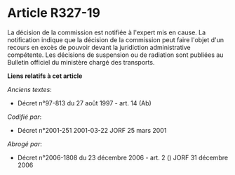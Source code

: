 # Article R327-19

La décision de la commission est notifiée à l'expert mis en cause. La notification indique que la décision de la commission
peut faire l'objet d'un recours en excès de pouvoir devant la juridiction administrative compétente. Les décisions de
suspension ou de radiation sont publiées au Bulletin officiel du ministère chargé des transports.

**Liens relatifs à cet article**

_Anciens textes_:

  - Décret n°97-813 du 27 août 1997 - art. 14 (Ab)

_Codifié par_:

  - Décret n°2001-251 2001-03-22 JORF 25 mars 2001

_Abrogé par_:

  - Décret n°2006-1808 du 23 décembre 2006 - art. 2 () JORF 31 décembre 2006
